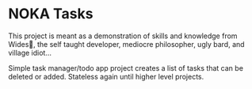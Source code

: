 # NOKA Tasks

This project is meant as a demonstration of skills and knowledge from Wides🎸, the self taught developer, mediocre philosopher, ugly bard, and village idiot...

Simple task manager/todo app project creates a list of tasks that can be deleted or added. Stateless again until higher level projects.
